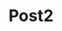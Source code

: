 ---
layout: posts.njk
title: Post2
stylesheet: post.css
infoText: "This is the second project in development for my studio. A bench designed to tell the story of hostile urban design."
permalink: "{{ '/posts/second/' | prefixedUrl }}"

postImage:
  - {src: " {{ '/assets/Sketches_of_Products1/Web_Image_2.jpg' | prefixedUrl }}", class: "product_2"}
---